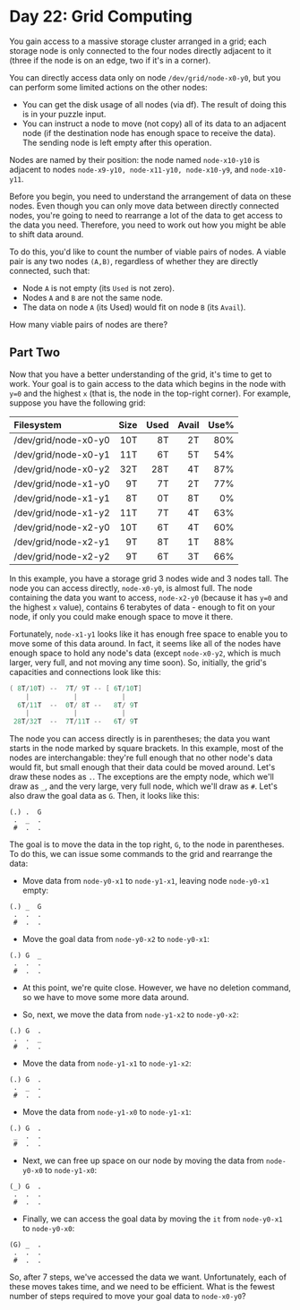 # Day 22: Grid Computing

You gain access to a massive storage cluster arranged in a grid;
each storage node is only connected to the four nodes directly adjacent to it
(three if the node is on an edge, two if it's in a corner).

You can directly access data only on node `/dev/grid/node-x0-y0`,
but you can perform some limited actions on the other nodes:

- You can get the disk usage of all nodes (via df).
The result of doing this is in your puzzle input.
- You can instruct a node to move (not copy) all of its data to an adjacent node
(if the destination node has enough space to receive the data).
The sending node is left empty after this operation.

Nodes are named by their position:
the node named `node-x10-y10` is adjacent to nodes
`node-x9-y10, node-x11-y10, node-x10-y9`, and `node-x10-y11`.

Before you begin, you need to understand the arrangement of data on these nodes.
Even though you can only move data between directly connected nodes,
you're going to need to rearrange a lot of the data to get access to the data you need.
Therefore, you need to work out how you might be able to shift data around.

To do this, you'd like to count the number of viable pairs of nodes.
A viable pair is any two nodes `(A,B)`,
regardless of whether they are directly connected, such that:

- Node `A` is not empty (its `Used` is not zero).
- Nodes `A` and `B` are not the same node.
- The data on node `A` (its Used) would fit on node `B` (its `Avail`).

How many viable pairs of nodes are there?

## Part Two

Now that you have a better understanding of the grid, it's time to get to work.
Your goal is to gain access to the data which begins in the node with `y=0`
and the highest `x` (that is, the node in the top-right corner).
For example, suppose you have the following grid:

|Filesystem          |Size|Used|Avail|Use%|
|:-------------------|---:|---:|----:|---:|
|/dev/grid/node-x0-y0| 10T|  8T|   2T| 80%|
|/dev/grid/node-x0-y1| 11T|  6T|   5T| 54%|
|/dev/grid/node-x0-y2| 32T| 28T|   4T| 87%|
|/dev/grid/node-x1-y0|  9T|  7T|   2T| 77%|
|/dev/grid/node-x1-y1|  8T|  0T|   8T|  0%|
|/dev/grid/node-x1-y2| 11T|  7T|   4T| 63%|
|/dev/grid/node-x2-y0| 10T|  6T|   4T| 60%|
|/dev/grid/node-x2-y1|  9T|  8T|   1T| 88%|
|/dev/grid/node-x2-y2|  9T|  6T|   3T| 66%|

In this example, you have a storage grid 3 nodes wide and 3 nodes tall.
The node you can access directly, `node-x0-y0`, is almost full.
The node containing the data you want to access, `node-x2-y0`
(because it has `y=0` and the highest `x` value),
contains 6 terabytes of data - enough to fit on your node,
if only you could make enough space to move it there.

Fortunately, `node-x1-y1` looks like it has enough free space to enable you
to move some of this data around. In fact, it seems like all of the nodes
have enough space to hold any node's data (except `node-x0-y2`, which is
much larger, very full, and not moving any time soon).
So, initially, the grid's capacities and connections look like this:

```scala
( 8T/10T) --  7T/ 9T -- [ 6T/10T]
    |           |           |
  6T/11T  --  0T/ 8T --   8T/ 9T
    |           |           |
 28T/32T  --  7T/11T --   6T/ 9T
```

The node you can access directly is in parentheses;
the data you want starts in the node marked by square brackets.
In this example, most of the nodes are interchangable:
they're full enough that no other node's data would fit,
but small enough that their data could be moved around.
Let's draw these nodes as `.`. The exceptions are the empty node,
which we'll draw as `_`, and the very large,
very full node, which we'll draw as `#`.
Let's also draw the goal data as `G`. Then, it looks like this:

```plaintext
(.) .  G
 .  _  .
 #  .  .
```

The goal is to move the data in the top right, `G`,
to the node in parentheses. To do this, we can issue
some commands to the grid and rearrange the data:

- Move data from `node-y0-x1` to `node-y1-x1`, leaving node `node-y0-x1` empty:

```plaintext
(.) _  G
 .  .  .
 #  .  .
```

- Move the goal data from `node-y0-x2` to `node-y0-x1`:

```plaintext
(.) G  _
 .  .  .
 #  .  .
```

- At this point, we're quite close. However, we have no deletion command,
so we have to move some more data around.

- So, next, we move the data from `node-y1-x2` to `node-y0-x2`:

```plaintext
(.) G  .
 .  .  _
 #  .  .
```

- Move the data from `node-y1-x1` to `node-y1-x2`:

```plaintext
(.) G  .
 .  _  .
 #  .  .
```

- Move the data from `node-y1-x0` to `node-y1-x1`:

```plaintext
(.) G  .
 _  .  .
 #  .  .
```

- Next, we can free up space on our node by
moving the data from `node-y0-x0` to `node-y1-x0`:

```plaintext
(_) G  .
 .  .  .
 #  .  .
```

- Finally, we can access the goal data by moving the `it`
from `node-y0-x1` to `node-y0-x0`:

```plaintext
(G) _  .
 .  .  .
 #  .  .
```

So, after 7 steps, we've accessed the data we want.
Unfortunately, each of these moves takes time, and we need to be efficient.
What is the fewest number of steps required to move your goal data to `node-x0-y0`?
